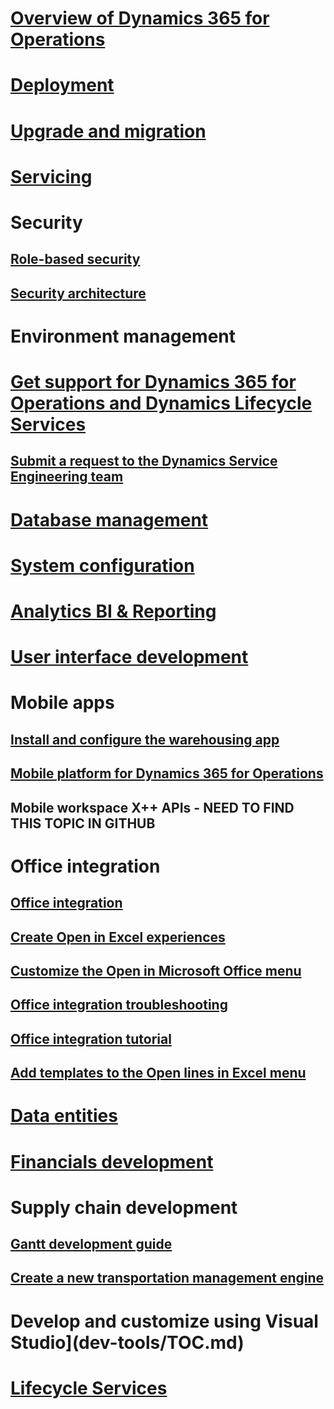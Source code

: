 # [Overview of Dynamics 365 for Operations](get-started\TOC.md)
# [Deployment](deployment\TOC.md)
# [Upgrade and migration](migration-upgrade\TOC.md)
# [Servicing](servicing\TOC.md)
# Security
## [Role-based security](system-administration\role-based-security.md)
## [Security architecture](system-administration\security-architecture.md)
# Environment management
# [Get support for Dynamics 365 for Operations and Dynamics Lifecycle Services](lcs-support.md)
## [Submit a request to the Dynamics Service Engineering team](lifecycle-services\submit-request-dynamics-service-engineering-team.md)
# [Database management](database-management\TOC.md)
# [System configuration](system-administration\TOC.md)
# [Analytics BI & Reporting](analytics-bi-reporting\TOC.md)
# [User interface development](user-interface\TOC.md)
# Mobile apps
## [Install and configure the warehousing app ](mobile-apps\install-configure-warehousing-app.md)
## [Mobile platform for Dynamics 365 for Operations](mobile-apps\mobile-platform.md)
## Mobile workspace X++ APIs - NEED TO FIND THIS TOPIC IN GITHUB
# Office integration
## [Office integration](office-integration\office-integration.md)
## [Create Open in Excel experiences](office-integration\office-integration-edit-excel.md)
## [Customize the Open in Microsoft Office menu](office-integration\customize-open-in-office-menu.md)
## [Office integration troubleshooting](office-integration\office-integration-troubleshooting.md)
## [Office integration tutorial](office-integration\office-integration-tutorial.md)
## [Add templates to the Open lines in Excel menu](office-integration\add-templates-open-lines-excel-menu.md)
# [Data entities](data-entities/TOC.md)
# [Financials development](financial-dimensions\TOC.md)
# Supply chain development
## [Gantt development guide](user-interface\gantt-development-guide.md)
## [Create a new transportation management engine](create-new-transportation-management-engine.md)
# Develop and customize using Visual Studio](dev-tools/TOC.md)
# [Lifecycle Services](lifecycle-services\TOC.md)
